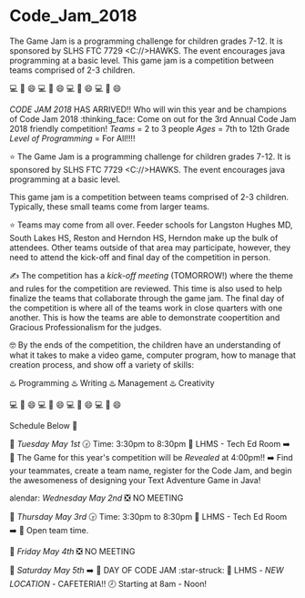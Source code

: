 # Code_Jam_2018
The Game Jam is a programming challenge for children grades 7-12. It is sponsored by SLHS FTC 7729 &lt;C://>HAWKS. The event encourages java programming at a basic level.  This game jam is a competition between teams comprised of 2-3 children.

:computer: :diamond_shape_with_a_dot_inside: :smile: :computer: :diamond_shape_with_a_dot_inside: :smile: :computer: :diamond_shape_with_a_dot_inside: :smile: :computer: :diamond_shape_with_a_dot_inside: :smile:

*CODE JAM 2018*
HAS ARRIVED!! Who will win this year and be champions of Code Jam 2018 :thinking_face:
Come on out for the 3rd Annual Code Jam 2018 friendly competition!
*Teams* = 2 to 3 people
*Ages* = 7th to 12th Grade 
*Level of Programming* = For All!!!!


:star: The Game Jam is a programming challenge for children grades 7-12. It is sponsored by SLHS FTC 7729 <C://>HAWKS. The event encourages java programming at a basic level.

This game jam is a competition between teams comprised of 2-3 children. Typically, these small teams come from larger teams.

:star: Teams may come from all over. Feeder schools for Langston Hughes MD, South Lakes HS, Reston and Herndon HS, Herndon make up the bulk of attendees. Other teams outside of that area may participate, however, they need to attend the kick-off and final day of the competition in person.

:writing_hand: The competition has a *kick-off meeting* (TOMORROW!) where the theme and rules for the competition are reviewed. This time is also used to help finalize the teams that collaborate through the game jam. The final day of the competition is where all of the teams work in close quarters with one another. This is how the teams are able to demonstrate coopertition and Gracious Professionalism for the judges.

:nerd_face: By the ends of the competition, the children have an understanding of what it takes to make a video game, computer program, how to manage that creation process, and show off a variety of skills:

:hotsprings:     Programming
:hotsprings:     Writing
:hotsprings:     Management
:hotsprings:     Creativity

:computer: :diamond_shape_with_a_dot_inside: :smile: :computer: :diamond_shape_with_a_dot_inside: :smile: :computer: :diamond_shape_with_a_dot_inside: :smile: :computer: :diamond_shape_with_a_dot_inside: :smile:

Schedule Below :envelope_with_arrow:

:calendar: *Tuesday May 1st*
:clock330: Time: 3:30pm to 8:30pm 
:school: LHMS - Tech Ed Room
:arrow_right:  :raised_hands: The Game for this year's competition will be _*Revealed*_ at 4:00pm!! 
:arrow_right:  Find your teammates, create a team name, register for the Code Jam, and begin the awesomeness of designing your Text Adventure Game in Java!

alendar: *Wednesday May 2nd*
:negative_squared_cross_mark: NO MEETING

:calendar: *Thursday May 3rd*
:clock330: Time: 3:30pm to 8:30pm 
:school: LHMS - Tech Ed Room
:arrow_right:  :space_invader: Open team time.

:calendar: *Friday May 4th*
:negative_squared_cross_mark: NO MEETING

:calendar: *Saturday May 5th*
:arrow_right:  :star2: DAY OF CODE JAM :star-struck:
:school:  LHMS - *NEW LOCATION* - CAFETERIA!! 
:clock8:  Starting at 8am - Noon!
